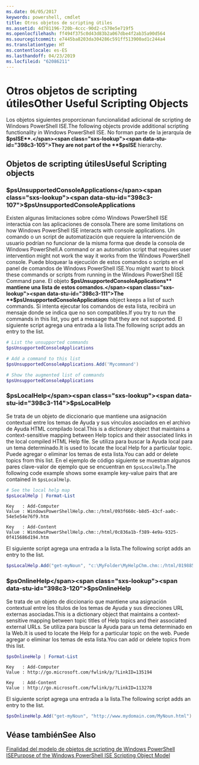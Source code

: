 ```yaml
---
ms.date: 06/05/2017
keywords: powershell, cmdlet
title: Otros objetos de scripting útiles
ms.assetid: 4d781196-720b-4ccc-90d2-c570e5e719f5
ms.openlocfilehash: ff494f375c0d43d83b2a067dbe4f2ab35a90d564
ms.sourcegitcommit: e7445ba8203da304286c591ff513900ad1c244a4
ms.translationtype: HT
ms.contentlocale: es-ES
ms.lasthandoff: 04/23/2019
ms.locfileid: "62086211"
---
```

# <a name="other-useful-scripting-objects"></a><span data-ttu-id="398c3-103">Otros objetos de scripting útiles</span><span class="sxs-lookup"><span data-stu-id="398c3-103">Other Useful Scripting Objects</span></span>

<span data-ttu-id="398c3-104">Los objetos siguientes proporcionan funcionalidad adicional de scripting de Windows PowerShell ISE.</span><span class="sxs-lookup"><span data-stu-id="398c3-104">The following objects provide additional scripting functionality in Windows PowerShell ISE.</span></span> <span data-ttu-id="398c3-105">No forman parte de la jerarquía de **$psISE**.</span><span class="sxs-lookup"><span data-stu-id="398c3-105">They are not part of the **$psISE** hierarchy.</span></span>

## <a name="useful-scripting-objects"></a><span data-ttu-id="398c3-106">Objetos de scripting útiles</span><span class="sxs-lookup"><span data-stu-id="398c3-106">Useful Scripting objects</span></span>

### <a name="psunsupportedconsoleapplications"></a><span data-ttu-id="398c3-107">$psUnsupportedConsoleApplications</span><span class="sxs-lookup"><span data-stu-id="398c3-107">$psUnsupportedConsoleApplications</span></span>

<span data-ttu-id="398c3-108">Existen algunas limitaciones sobre cómo Windows PowerShell ISE interactúa con las aplicaciones de consola.</span><span class="sxs-lookup"><span data-stu-id="398c3-108">There are some limitations on how Windows PowerShell ISE interacts with console applications.</span></span> <span data-ttu-id="398c3-109">Un comando o un script de automatización que requiere la intervención de usuario podrían no funcionar de la misma forma que desde la consola de Windows PowerShell.</span><span class="sxs-lookup"><span data-stu-id="398c3-109">A command or an automation script that requires user intervention might not work the way it works from the Windows PowerShell console.</span></span> <span data-ttu-id="398c3-110">Puede bloquear la ejecución de estos comandos o scripts en el panel de comandos de Windows PowerShell ISE.</span><span class="sxs-lookup"><span data-stu-id="398c3-110">You might want to block these commands or scripts from running in the Windows PowerShell ISE Command pane.</span></span> <span data-ttu-id="398c3-111">El objeto **$psUnsupportedConsoleApplications** mantiene una lista de estos comandos.</span><span class="sxs-lookup"><span data-stu-id="398c3-111">The **$psUnsupportedConsoleApplications** object keeps a list of such commands.</span></span> <span data-ttu-id="398c3-112">Si intenta ejecutar los comandos de esta lista, recibirá un mensaje donde se indica que no son compatibles.</span><span class="sxs-lookup"><span data-stu-id="398c3-112">If you try to run the commands in this list, you get a message that they are not supported.</span></span> <span data-ttu-id="398c3-113">El siguiente script agrega una entrada a la lista.</span><span class="sxs-lookup"><span data-stu-id="398c3-113">The following script adds an entry to the list.</span></span>

```powershell
# List the unsupported commands
$psUnsupportedConsoleApplications

# Add a command to this list
$psUnsupportedConsoleApplications.Add('Mycommand')

# Show the augmented list of commands
$psUnsupportedConsoleApplications
```

### <a name="pslocalhelp"></a><span data-ttu-id="398c3-114">$psLocalHelp</span><span class="sxs-lookup"><span data-stu-id="398c3-114">$psLocalHelp</span></span>

<span data-ttu-id="398c3-115">Se trata de un objeto de diccionario que mantiene una asignación contextual entre los temas de Ayuda y sus vínculos asociados en el archivo de Ayuda HTML compilado local.</span><span class="sxs-lookup"><span data-stu-id="398c3-115">This is a dictionary object that maintains a context-sensitive mapping between Help topics and their associated links in the local compiled HTML Help file.</span></span> <span data-ttu-id="398c3-116">Se utiliza para buscar la Ayuda local para un tema determinado.</span><span class="sxs-lookup"><span data-stu-id="398c3-116">It is used to locate the local Help for a particular topic.</span></span> <span data-ttu-id="398c3-117">Puede agregar o eliminar los temas de esta lista.</span><span class="sxs-lookup"><span data-stu-id="398c3-117">You can add or delete topics from this list.</span></span> <span data-ttu-id="398c3-118">En el ejemplo de código siguiente se muestran algunos pares clave-valor de ejemplo que se encuentran en `$psLocalHelp`.</span><span class="sxs-lookup"><span data-stu-id="398c3-118">The following code example shows some example key-value pairs that are contained in `$psLocalHelp`.</span></span>

```powershell
# See the local help map
$psLocalHelp | Format-List
```

```output
Key   : Add-Computer
Value : WindowsPowerShellHelp.chm::/html/093f660c-b8d5-43cf-aa0c-54e5e54e76f9.htm

Key   : Add-Content
Value : WindowsPowerShellHelp.chm::/html/0c836a1b-f389-4e9a-9325-0f415686d194.htm
```

<span data-ttu-id="398c3-119">El siguiente script agrega una entrada a la lista.</span><span class="sxs-lookup"><span data-stu-id="398c3-119">The following script adds an entry to the list.</span></span>

```powershell
$psLocalHelp.Add("get-myNoun", "c:\MyFolder\MyHelpChm.chm::/html/0198854a-1298-57ae-aa0c-87b5e5a84712.htm")
```

### <a name="psonlinehelp"></a><span data-ttu-id="398c3-120">$psOnlineHelp</span><span class="sxs-lookup"><span data-stu-id="398c3-120">$psOnlineHelp</span></span>

<span data-ttu-id="398c3-121">Se trata de un objeto de diccionario que mantiene una asignación contextual entre los títulos de los temas de Ayuda y sus direcciones URL externas asociadas.</span><span class="sxs-lookup"><span data-stu-id="398c3-121">This is a dictionary object that maintains a context-sensitive mapping between topic titles of Help topics and their associated external URLs.</span></span> <span data-ttu-id="398c3-122">Se utiliza para buscar la Ayuda para un tema determinado en la Web.</span><span class="sxs-lookup"><span data-stu-id="398c3-122">It is used to locate the Help for a particular topic on the web.</span></span> <span data-ttu-id="398c3-123">Puede agregar o eliminar los temas de esta lista.</span><span class="sxs-lookup"><span data-stu-id="398c3-123">You can add or delete topics from this list.</span></span>

```powershell
$psOnlineHelp | Format-List
```

```output
Key   : Add-Computer
Value : http://go.microsoft.com/fwlink/p/?LinkID=135194

Key   : Add-Content
Value : http://go.microsoft.com/fwlink/p/?LinkID=113278
```

<span data-ttu-id="398c3-124">El siguiente script agrega una entrada a la lista.</span><span class="sxs-lookup"><span data-stu-id="398c3-124">The following script adds an entry to the list.</span></span>

```powershell
$psOnlineHelp.Add("get-myNoun", "http://www.mydomain.com/MyNoun.html")
```

## <a name="see-also"></a><span data-ttu-id="398c3-125">Véase también</span><span class="sxs-lookup"><span data-stu-id="398c3-125">See Also</span></span>

[<span data-ttu-id="398c3-126">Finalidad del modelo de objetos de scripting de Windows PowerShell ISE</span><span class="sxs-lookup"><span data-stu-id="398c3-126">Purpose of the Windows PowerShell ISE Scripting Object Model</span></span>](../components/ise/object-model/Purpose-of-the-Windows-PowerShell-ISE-Scripting-Object-Model.md)